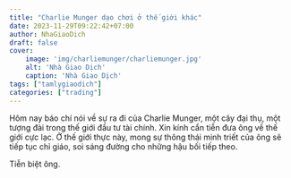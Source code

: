 ```yaml
---
title: "Charlie Munger dạo chơi ở thế giới khác"
date: 2023-11-29T09:22:42+07:00
author: NhaGiaoDich
draft: false
cover:
    image: 'img/charliemunger/charliemunger.jpg'
    alt: 'Nhà Giao Dịch'
    caption: 'Nhà Giao Dịch'
tags: ["tamlygiaodich"]
categories: ["trading"]
---
```


Hôm nay báo chí nói về sự ra đi của Charlie Munger, một cây đại thụ, một tượng đài trong thế giới đầu tư tài chính. Xin kính cẩn tiễn đưa ông về thế giới cực lạc. Ở thế giới thực này, mong sự thông thái minh triết của ông sẽ tiếp tục chỉ giáo, soi sáng đường cho những hậu bối tiếp theo. 

Tiễn biệt ông.
